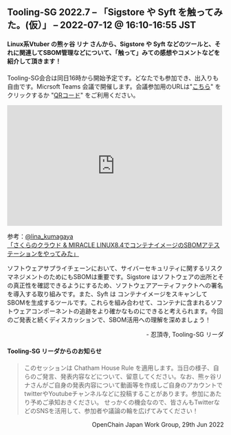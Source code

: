 ## Tooling-SG 2022.7 – 「Sigstore や Syft を触ってみた。(仮）」 – 2022-07-12 @ 16:10-16:55 JST

#### Linux系Vtuber の熊ヶ谷 リナ さんから、Sigstore や Syft などのツールと、それに関連してSBOM管理などについて、「触って」みての感想やコメントなどを紹介して頂きます！

Tooling-SG会合は同日16時から開始予定です。どなたでも参加でき、出入りも自由です。Micrsoft Teams 会議で開催します。会議参加用のURLは"[こちら](https://teams.microsoft.com/l/meetup-join/19%3ameeting_YzBhZjNlMzUtMWRkMS00OWExLWFmNjYtY2I4ZDE3MWViYTQz%40thread.v2/0?context=%7b%22Tid%22%3a%22f109924e-fb71-4ba0-b2cc-65dcdf6fbe4f%22%2c%22Oid%22%3a%226e92610a-523f-49a3-925c-c6210f4e6818%22%7d)" をクリックするか "[QRコード](qrcode_tooling-sg-202207.png)" をご利用ください。

<iframe width="500" height="281" src="https://www.youtube.com/embed/QfcIG82wyT4" title="YouTube video player" frameborder="0" allow="accelerometer; autoplay; clipboard-write; encrypted-media; gyroscope; picture-in-picture" allowfullscreen></iframe>  

参考：[@lina_kumagaya](https://qiita.com/lina_kumagaya)  
[「さくらのクラウド & MIRACLE LINUX8.4でコンテナイメージのSBOMアテステーションをやってみた」](https://qiita.com/lina_kumagaya/items/9edfa84b6f9b2d4f3d5e)

ソフトウェアサプライチェーンにおいて、サイバーセキュリティに関するリスクマネジメントのためにもSBOMは重要です。Sigstore はソフトウェアの出所とその真正性を確認できるようにするため、ソフトウェアアーティファクトへの署名を導入する取り組みです。また、Syft は コンテナイメージをスキャンしてSBOMを生成するツールです。これらを組み合わせて、コンテナに含まれるソフトウェアコンポーネントの追跡をより確かなものにできると考えられます。今回のご発表と続くディスカッションで、SBOM活用への理解を深めましょう！  
<p style="text-align: right;">- 忍頂寺, Tooling-SG リーダ</p>

#### **Tooling-SG リーダからのお知らせ**

> このセッションは Chatham House Rule を適用します。当日の様子、自らのご発言、発表内容などについて、留意してください。なお、熊ヶ谷リナさんがご自身の発表内容について動画等を作成しご自身のアカウントでtwitterやYoutubeチャンネルなどに投稿することがあります。参加にあたり予めご承知おきください。
せっかくの機会なので、皆さんもTwitterなどのSNSを活用して、参加者や議論の輪を広げてみてください！

<p style="text-align: right;">OpenChain Japan Work Group, 29th Jun 2022</p>
